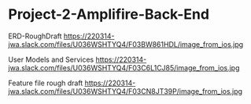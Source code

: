 # Project-2-Amplifire-Back-End



ERD-RoughDraft
https://220314-jwa.slack.com/files/U036WSHTYQ4/F03BW861HDL/image_from_ios.jpg


User Models and Services
https://220314-jwa.slack.com/files/U036WSHTYQ4/F03C6L1CJ85/image_from_ios.jpg

Feature file rough draft
https://220314-jwa.slack.com/files/U036WSHTYQ4/F03CN8JT39P/image_from_ios.jpg
